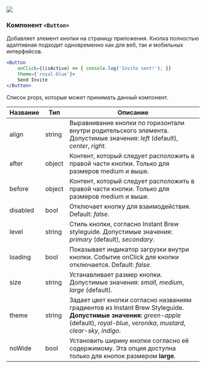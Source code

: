 <img src="https://pp.userapi.com/c855020/v855020041/41b19/YVcV3Hu5iC0.jpg"/>

### Компонент `<Button>`
Добавляет элемент кнопки на страницу приложения.
Кнопка полностью адаптивная подходит одновременно как для веб, так и мобильных интерфейсов.

```jsx
<Button
    onClick={(isActive) => { console.log('Invite sent!'); }}
    theme={'royal-blue'}>
    Send Invite
</Button>
```
Список props, которые может принимать данный компонент.

|Название|Тип|Описание|
| ------------ | ------------ | ------------ |
| align  | string  | Выравнивание кнопки по горизонтали внутри родительского элемента. Допустимые значения: *left* (default), *center*, *right*. |
| after  | object  | Контент, который следует расположить в правой части кнопки. Только для размеров medium и выше.  |
| before | object | Контент, который следует расположить в правой части кнопки. Только для размеров medium и выше. |
| disabled | bool | Отключает кнопку для взаимодействия. Default: *false*. |
| level  | string  | Стиль кнопки, согласно Instant Brew styleguide. Допустимые значения: *primary* (default), *secondary*.  |
| loading | bool | Показывает индикатор загрузки внутри кнопки. Событие onClick для кнопки отключается. Default: *false*. |
| size | string | Устанавливает размер кнопки. Допустимые значения: *small*, *medium*, *large* (default). |
| theme | string | Задает цвет кнопки согласно названиям градиентов из Instant Brew Styleguide. **Допустимые значения:** *green-apple* (default), *royal-blue*, *veronika*, *mustard*, *clear-sky*, *indigo*.|
| noWide | bool | Установить ширину кнопки согласно её содержимому. Эта опция доступна только для кнопок размером **large**. |